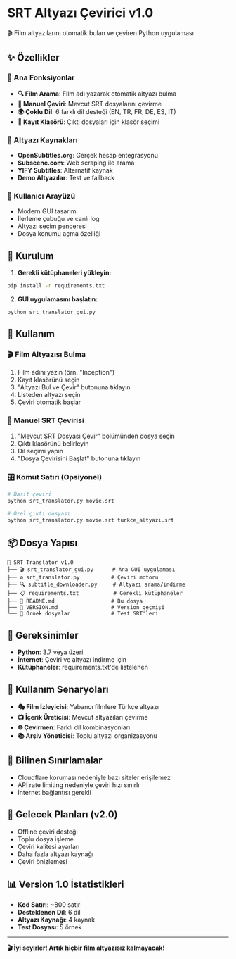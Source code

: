 # SRT Altyazı Çevirici v1.0

🎬 Film altyazılarını otomatik bulan ve çeviren Python uygulaması

## ✨ Özellikler

### 🎯 Ana Fonksiyonlar
- **🔍 Film Arama**: Film adı yazarak otomatik altyazı bulma
- **📝 Manuel Çeviri**: Mevcut SRT dosyalarını çevirme  
- **🌍 Çoklu Dil**: 6 farklı dil desteği (EN, TR, FR, DE, ES, IT)
- **📂 Kayıt Klasörü**: Çıktı dosyaları için klasör seçimi

### 🔗 Altyazı Kaynakları
- **OpenSubtitles.org**: Gerçek hesap entegrasyonu
- **Subscene.com**: Web scraping ile arama
- **YIFY Subtitles**: Alternatif kaynak
- **Demo Altyazılar**: Test ve fallback

### 🎨 Kullanıcı Arayüzü
- Modern GUI tasarım
- İlerleme çubuğu ve canlı log
- Altyazı seçim penceresi
- Dosya konumu açma özelliği

## 🚀 Kurulum

1. **Gerekli kütüphaneleri yükleyin:**
```bash
pip install -r requirements.txt
```

2. **GUI uygulamasını başlatın:**
```bash
python srt_translator_gui.py
```

## 📖 Kullanım

### 🎬 Film Altyazısı Bulma
1. Film adını yazın (örn: "Inception")
2. Kayıt klasörünü seçin
3. "Altyazı Bul ve Çevir" butonuna tıklayın
4. Listeden altyazı seçin
5. Çeviri otomatik başlar

### 📝 Manuel SRT Çevirisi
1. "Mevcut SRT Dosyası Çevir" bölümünden dosya seçin
2. Çıktı klasörünü belirleyin
3. Dil seçimi yapın
4. "Dosya Çevirisini Başlat" butonuna tıklayın

### 🎛️ Komut Satırı (Opsiyonel)
```bash
# Basit çeviri
python srt_translator.py movie.srt

# Özel çıktı dosyası
python srt_translator.py movie.srt turkce_altyazi.srt
```

## 📦 Dosya Yapısı

```
📂 SRT Translator v1.0
├── 🎬 srt_translator_gui.py      # Ana GUI uygulaması
├── ⚙️ srt_translator.py          # Çeviri motoru  
├── 🔍 subtitle_downloader.py     # Altyazı arama/indirme
├── 📋 requirements.txt           # Gerekli kütüphaneler
├── 📖 README.md                  # Bu dosya
├── 📝 VERSION.md                 # Version geçmişi
└── 🧪 Örnek dosyalar             # Test SRT'leri
```

## 🔧 Gereksinimler

- **Python**: 3.7 veya üzeri
- **İnternet**: Çeviri ve altyazı indirme için
- **Kütüphaneler**: requirements.txt'de listelenen

## 🎯 Kullanım Senaryoları

- **🎭 Film İzleyicisi**: Yabancı filmlere Türkçe altyazı
- **📺 İçerik Üreticisi**: Mevcut altyazıları çevirme
- **🌐 Çevirmen**: Farklı dil kombinasyonları
- **📚 Arşiv Yöneticisi**: Toplu altyazı organizasyonu

## 🐛 Bilinen Sınırlamalar

- Cloudflare koruması nedeniyle bazı siteler erişilemez
- API rate limiting nedeniyle çeviri hızı sınırlı
- İnternet bağlantısı gerekli

## 🔮 Gelecek Planları (v2.0)

- Offline çeviri desteği
- Toplu dosya işleme  
- Çeviri kalitesi ayarları
- Daha fazla altyazı kaynağı
- Çeviri önizlemesi

## 📊 Version 1.0 İstatistikleri

- **Kod Satırı**: ~800 satır
- **Desteklenen Dil**: 6 dil
- **Altyazı Kaynağı**: 4 kaynak
- **Test Dosyası**: 5 örnek

---

**🎬 İyi seyirler! Artık hiçbir film altyazısız kalmayacak!**